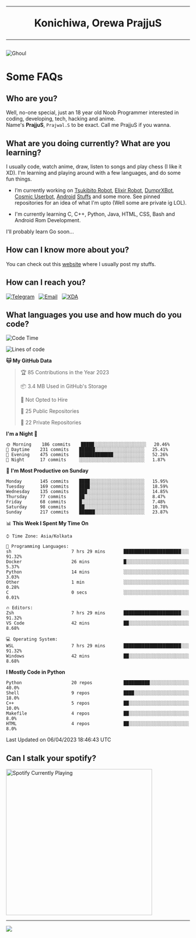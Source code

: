 <h1 align="center"><hr>Konichiwa, Orewa PrajjuS<hr></h1>


<img src="https://telegra.ph/file/6041d22c64479ee5ff802.jpg" alt="Ghoul"/>


<h1>Some FAQs</h1>


<h2>Who are you?</h2>

Well, no-one special, just an 18 year old Noob Programmer interested in coding, developing, tech, hacking and anime.
<br>
Name's <b>PrajjuS</b>, <code>Prajwal.S</code> to be exact. Call me PrajjuS if you wanna.


<h2>What are you doing currently? What are you learning?</h2>

I usually code, watch anime, draw, listen to songs and play chess (I like it XD). I'm learning and playing around with a few languages, and do some fun things.

- I’m currently working on <a href="Https://t.me/PrajjuSAssistantBot">Tsukibito Robot</a>, <a href="https://t.me/projectelixir_bot">Elixir Robot</a>, <a href="https://t.me/DumprXBot">DumprXBot</a>, <a href="https://github.com/SkyLab-Devs/CosmicUserbot">Cosmic Userbot</a>, <a href="https://github.com/Noob-OS">Android</a> <a href="https://github.com/PrajjuS/device_xiaomi_vince">Stuffs</a> and some more. See pinned repositories for an idea of what I'm upto (Well some are private ig LOL).

- I'm currently learning C, C++, Python, Java, HTML, CSS, Bash and Android Rom Development.

I'll probably learn Go soon...


<h2>How can I know more about you?</h2>

You can check out this <a href="https://prajjus.site">website</a> where I usually post my stuffs.


<h2>How can I reach you?</h2>

<a href="https://t.me/PrajjuS"><img src="https://img.shields.io/badge/PrajjuS-2CA5E0?style=flat-square&logo=telegram&logoColor=white" alt="Telegram"/></a>&nbsp;&nbsp;&nbsp;<a href="theprajjus@gmail.com"><img src="https://img.shields.io/badge/theprajjus@gmail.com-D14836?style=flat-square&logo=gmail&logoColor=white" alt="Email"/></a>&nbsp;&nbsp;&nbsp;<a href="https://forum.xda-developers.com/m/prajjus.10388799/"><img src="https://img.shields.io/badge/PrajjuS-F59714?style=flat-square&logo=xda-developers&logoColor=white" alt="XDA"/></a>


<h2>What languages you use and how much do you code?</h2>

<!--START_SECTION:waka-->
![Code Time](http://img.shields.io/badge/Code%20Time-271%20hrs%2030%20mins-blue)

![Lines of code](https://img.shields.io/badge/From%20Hello%20World%20I%27ve%20Written-31%20Thousand%20lines%20of%20code-blue)

**🐱 My GitHub Data** 

> 🏆 85 Contributions in the Year 2023
 > 
> 📦 3.4 MB Used in GitHub's Storage 
 > 
> 🚫 Not Opted to Hire
 > 
> 📜 25 Public Repositories 
 > 
> 🔑 22 Private Repositories  
 > 
**I'm a Night 🦉** 

```text
🌞 Morning    186 commits    █████░░░░░░░░░░░░░░░░░░░░   20.46% 
🌆 Daytime    231 commits    ██████░░░░░░░░░░░░░░░░░░░   25.41% 
🌃 Evening    475 commits    █████████████░░░░░░░░░░░░   52.26% 
🌙 Night      17 commits     ░░░░░░░░░░░░░░░░░░░░░░░░░   1.87%

```
📅 **I'm Most Productive on Sunday** 

```text
Monday       145 commits    ████░░░░░░░░░░░░░░░░░░░░░   15.95% 
Tuesday      169 commits    ████░░░░░░░░░░░░░░░░░░░░░   18.59% 
Wednesday    135 commits    ███░░░░░░░░░░░░░░░░░░░░░░   14.85% 
Thursday     77 commits     ██░░░░░░░░░░░░░░░░░░░░░░░   8.47% 
Friday       68 commits     █░░░░░░░░░░░░░░░░░░░░░░░░   7.48% 
Saturday     98 commits     ██░░░░░░░░░░░░░░░░░░░░░░░   10.78% 
Sunday       217 commits    ██████░░░░░░░░░░░░░░░░░░░   23.87%

```


📊 **This Week I Spent My Time On** 

```text
⌚︎ Time Zone: Asia/Kolkata

💬 Programming Languages: 
sh                       7 hrs 29 mins       ██████████████████████░░░   91.32% 
Docker                   26 mins             █░░░░░░░░░░░░░░░░░░░░░░░░   5.37% 
Python                   14 mins             ░░░░░░░░░░░░░░░░░░░░░░░░░   3.03% 
Other                    1 min               ░░░░░░░░░░░░░░░░░░░░░░░░░   0.28% 
C                        0 secs              ░░░░░░░░░░░░░░░░░░░░░░░░░   0.01%

🔥 Editors: 
Zsh                      7 hrs 29 mins       ██████████████████████░░░   91.32% 
VS Code                  42 mins             ██░░░░░░░░░░░░░░░░░░░░░░░   8.68%

💻 Operating System: 
WSL                      7 hrs 29 mins       ██████████████████████░░░   91.32% 
Windows                  42 mins             ██░░░░░░░░░░░░░░░░░░░░░░░   8.68%

```

**I Mostly Code in Python** 

```text
Python                   20 repos            ██████████░░░░░░░░░░░░░░░   40.0% 
Shell                    9 repos             ████░░░░░░░░░░░░░░░░░░░░░   18.0% 
C++                      5 repos             ██░░░░░░░░░░░░░░░░░░░░░░░   10.0% 
Makefile                 4 repos             ██░░░░░░░░░░░░░░░░░░░░░░░   8.0% 
HTML                     4 repos             ██░░░░░░░░░░░░░░░░░░░░░░░   8.0%

```



 Last Updated on 06/04/2023 18:46:43 UTC
<!--END_SECTION:waka-->


<h2>Can I stalk your spotify?</h2>

<a href="https://open.spotify.com/user/cotgk31v4nhw20gs5adb29jq5"><img src="https://spotify-readme-prajjus.vercel.app/api?theme=dark&rainbow=true" alt="Spotify Currently Playing" width="400px"/></a>


<hr>


<img src="https://komarev.com/ghpvc/?username=prajjus&label=Profile%20Views&color=000000&style=flat">
